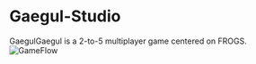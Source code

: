 # Gaegul-Studio

GaegulGaegul is a 2-to-5 multiplayer game centered on FROGS.</br>
![GameFlow](GameFlow.jpg)
